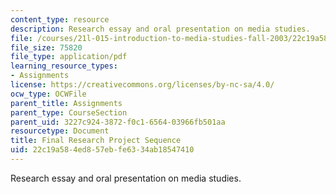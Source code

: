 ```yaml
---
content_type: resource
description: Research essay and oral presentation on media studies.
file: /courses/21l-015-introduction-to-media-studies-fall-2003/22c19a584ed857ebfe6334ab18547410_final_project.pdf
file_size: 75820
file_type: application/pdf
learning_resource_types:
- Assignments
license: https://creativecommons.org/licenses/by-nc-sa/4.0/
ocw_type: OCWFile
parent_title: Assignments
parent_type: CourseSection
parent_uid: 3227c924-3872-f0c1-6564-03966fb501aa
resourcetype: Document
title: Final Research Project Sequence
uid: 22c19a58-4ed8-57eb-fe63-34ab18547410
---
```

Research essay and oral presentation on media studies.